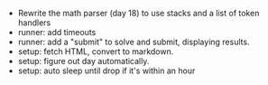 * Rewrite the math parser (day 18) to use stacks and a list of token handlers
* runner: add timeouts
* runner: add a "submit" to solve and submit, displaying results.
* setup: fetch HTML, convert to markdown.
* setup: figure out day automatically.
* setup: auto sleep until drop if it's within an hour

